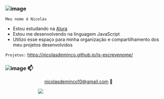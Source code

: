 ### ![image](https://github.com/NicolasDeminco/NicolasDeminco/assets/168875498/dc73ce5a-bad2-4701-b70c-9976cc498f55)



`Meu nome é Nicolas` 



- Estou estudando na [Alura](https://www.alura.com.br/)
- Estou me desenvolvendo na linguagem JavaScript
- Utilizo esse espaço para minha organização e compartilhamento dos meu projetos desenvolvidos

`Projetos:`  https://nicolasdeminco.github.io/js-escrevenome/

### ![image](https://github.com/NicolasDeminco/NicolasDeminco/assets/168875498/24e69d6f-b9f8-4128-859d-64a789f12aec) 📫

‎ ‎ ‎ ‎ ‎   ‎ ‎ ‎‎ ‎‎ ‎ ‎  ‎ ‎‎ ‎ ‎‎       ‎‎‎ ‎ ‎   ‎‎‎ ‎ ‎‎ ‎ ‎ ‎ ‎    ‎‎‎ ‎ ‎  ‎ ‎ ‎  nicolasdeminco10@gmail.com 📧

‎ ‎ ‎ ‎‎ ‎‎ ‎ ‎ ‎‎ ‎ ‎ ‎‎ ‎‎ ‎ ‎ ‎‎ ‎‎  ‎‎ ‎ ‎ ‎ ‎ ‎ ‎‎ ‎‎ ‎ ‎ ![](https://media.tenor.com/zKFhQIIppYYAAAAi/rick-rick-and-morty.gif)
